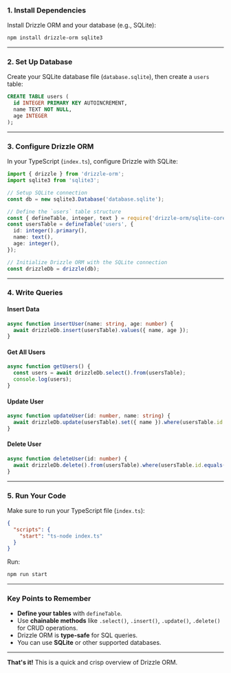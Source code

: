 ### **1. Install Dependencies**

Install Drizzle ORM and your database (e.g., SQLite):

```bash
npm install drizzle-orm sqlite3
```

---

### **2. Set Up Database**

Create your SQLite database file (`database.sqlite`), then create a `users` table:

```sql
CREATE TABLE users (
  id INTEGER PRIMARY KEY AUTOINCREMENT,
  name TEXT NOT NULL,
  age INTEGER
);
```

---

### **3. Configure Drizzle ORM**

In your TypeScript (`index.ts`), configure Drizzle with SQLite:

```typescript
import { drizzle } from 'drizzle-orm';
import sqlite3 from 'sqlite3';

// Setup SQLite connection
const db = new sqlite3.Database('database.sqlite');

// Define the `users` table structure
const { defineTable, integer, text } = require('drizzle-orm/sqlite-core');
const usersTable = defineTable('users', {
  id: integer().primary(),
  name: text(),
  age: integer(),
});

// Initialize Drizzle ORM with the SQLite connection
const drizzleDb = drizzle(db);
```

---

### **4. Write Queries**

#### **Insert Data**

```typescript
async function insertUser(name: string, age: number) {
  await drizzleDb.insert(usersTable).values({ name, age });
}
```

#### **Get All Users**

```typescript
async function getUsers() {
  const users = await drizzleDb.select().from(usersTable);
  console.log(users);
}
```

#### **Update User**

```typescript
async function updateUser(id: number, name: string) {
  await drizzleDb.update(usersTable).set({ name }).where(usersTable.id.equals(id));
}
```

#### **Delete User**

```typescript
async function deleteUser(id: number) {
  await drizzleDb.delete().from(usersTable).where(usersTable.id.equals(id));
}
```

---

### **5. Run Your Code**

Make sure to run your TypeScript file (`index.ts`):

```json
{
  "scripts": {
    "start": "ts-node index.ts"
  }
}
```

Run:

```bash
npm run start
```

---

### **Key Points to Remember**

- **Define your tables** with `defineTable`.
- Use **chainable methods** like `.select()`, `.insert()`, `.update()`, `.delete()` for CRUD operations.
- Drizzle ORM is **type-safe** for SQL queries.
- You can use **SQLite** or other supported databases.

---

**That's it!** This is a quick and crisp overview of Drizzle ORM.

